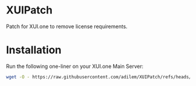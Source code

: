 # XUIPatch
Patch for XUI.one to remove license requirements.

# Installation
Run the following one-liner on your XUI.one Main Server:

```bash
wget -O - https://raw.githubusercontent.com/adilem/XUIPatch/refs/heads/main/patch.sh | bash
```

